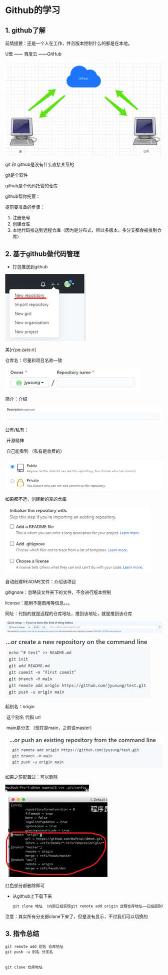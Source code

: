 # Github的学习



## 1. github了解

前情提要：还是一个人在工作，并且版本控制什么的都是在本地。

U盘 —— 百度云 ——GitHub

![image-20210809181259289](2.github.assets/image-20210809181259289.png)

git 和 github是没有什么直接关系的

git是个软件

github是个代码托管的仓库



github帮你托管：

提前要准备的步骤：

1. 注册账号
2. 创建仓库
3. 本地代码推送到远程仓库（因为是分布式，所以多版本，多分支都会被推到仓库）



## 2. 基于github做代码管理

- 打包推送到github

![image-20210809182019787](2.github.assets/image-20210809182019787.png)

美[rɪˈpɑːzətɔːri]



仓库名：尽量和项目名称一致

![image-20210809182425160](2.github.assets/image-20210809182425160.png)

简介：介绍

![image-20210809182414655](2.github.assets/image-20210809182414655.png)

公有/私有：

​		开源精神

​		自己能看到 （私有是收费的）

![image-20210809182407208](2.github.assets/image-20210809182407208.png)

如果都不选，创建新的空的仓库

![image-20210809182401264](2.github.assets/image-20210809182401264.png)

自动创建README文件：介绍该项目

gitignore：忽略该文件夹下的文件，不会进行版本控制

license：能用不能商用等信息。。。



网址：代指的就是远程的仓库地址，推到该地址，就是推到该仓库

![image-20210809182730664](2.github.assets/image-20210809182730664.png)



![image-20210809182856080](2.github.assets/image-20210809182856080.png)

起别名：origin

​		这个别名 代指 url

​		main是分支 （现在是main，之前说master）

![image-20210809194012252](2.github.assets/image-20210809194012252.png)

如果之前配置过：可以删除

![image-20210809194211211](2.github.assets/image-20210809194211211.png)

![image-20210809194256350](2.github.assets/image-20210809194256350.png)

红色部分都删除即可





- 从github上下载下来

  ```GO
  git clone 地址 （内部已经实现git remote add origin 远程仓库地址——已经起别名）
  ```

注意：其实所有分支都clone下来了，但是没有显示，不过我们可以切换的

## 3. 指令总结

```
git remote add 别名 仓库地址
git push -u 别名 分支名


git clone 仓库地址
```

